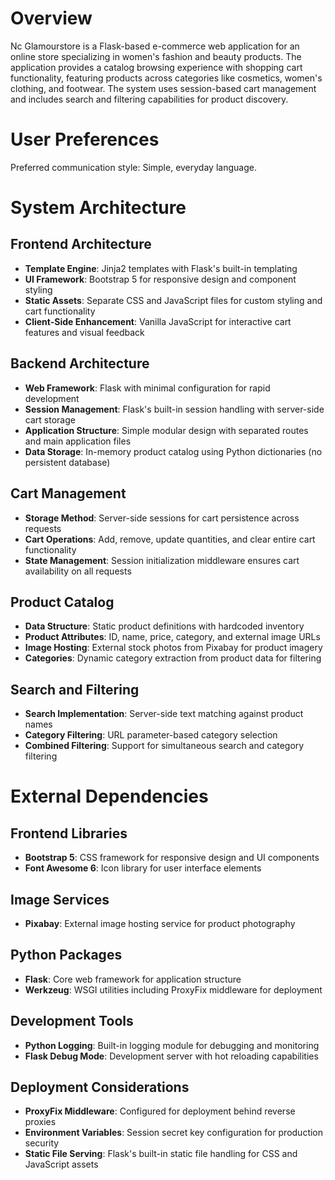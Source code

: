 # Overview

Nc Glamourstore is a Flask-based e-commerce web application for an online store specializing in women's fashion and beauty products. The application provides a catalog browsing experience with shopping cart functionality, featuring products across categories like cosmetics, women's clothing, and footwear. The system uses session-based cart management and includes search and filtering capabilities for product discovery.

# User Preferences

Preferred communication style: Simple, everyday language.

# System Architecture

## Frontend Architecture
- **Template Engine**: Jinja2 templates with Flask's built-in templating
- **UI Framework**: Bootstrap 5 for responsive design and component styling
- **Static Assets**: Separate CSS and JavaScript files for custom styling and cart functionality
- **Client-Side Enhancement**: Vanilla JavaScript for interactive cart features and visual feedback

## Backend Architecture
- **Web Framework**: Flask with minimal configuration for rapid development
- **Session Management**: Flask's built-in session handling with server-side cart storage
- **Application Structure**: Simple modular design with separated routes and main application files
- **Data Storage**: In-memory product catalog using Python dictionaries (no persistent database)

## Cart Management
- **Storage Method**: Server-side sessions for cart persistence across requests
- **Cart Operations**: Add, remove, update quantities, and clear entire cart functionality
- **State Management**: Session initialization middleware ensures cart availability on all requests

## Product Catalog
- **Data Structure**: Static product definitions with hardcoded inventory
- **Product Attributes**: ID, name, price, category, and external image URLs
- **Image Hosting**: External stock photos from Pixabay for product imagery
- **Categories**: Dynamic category extraction from product data for filtering

## Search and Filtering
- **Search Implementation**: Server-side text matching against product names
- **Category Filtering**: URL parameter-based category selection
- **Combined Filtering**: Support for simultaneous search and category filtering

# External Dependencies

## Frontend Libraries
- **Bootstrap 5**: CSS framework for responsive design and UI components
- **Font Awesome 6**: Icon library for user interface elements

## Image Services
- **Pixabay**: External image hosting service for product photography

## Python Packages
- **Flask**: Core web framework for application structure
- **Werkzeug**: WSGI utilities including ProxyFix middleware for deployment

## Development Tools
- **Python Logging**: Built-in logging module for debugging and monitoring
- **Flask Debug Mode**: Development server with hot reloading capabilities

## Deployment Considerations
- **ProxyFix Middleware**: Configured for deployment behind reverse proxies
- **Environment Variables**: Session secret key configuration for production security
- **Static File Serving**: Flask's built-in static file handling for CSS and JavaScript assets